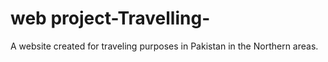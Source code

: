 # web project-Travelling-
A website created for traveling purposes in Pakistan in the Northern areas. 
